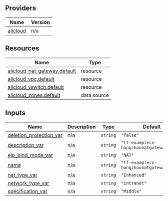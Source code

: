 <!-- BEGIN_TF_DOCS -->
## Providers

| Name | Version |
|------|---------|
| <a name="provider_alicloud"></a> [alicloud](#provider\_alicloud) | n/a |

## Resources

| Name | Type |
|------|------|
| [alicloud_nat_gateway.default](https://registry.terraform.io/providers/hashicorp/alicloud/latest/docs/resources/nat_gateway) | resource |
| [alicloud_vpc.default](https://registry.terraform.io/providers/hashicorp/alicloud/latest/docs/resources/vpc) | resource |
| [alicloud_vswitch.default](https://registry.terraform.io/providers/hashicorp/alicloud/latest/docs/resources/vswitch) | resource |
| [alicloud_zones.default](https://registry.terraform.io/providers/hashicorp/alicloud/latest/docs/data-sources/zones) | data source |

## Inputs

| Name | Description | Type | Default | Required |
|------|-------------|------|---------|:--------:|
| <a name="input_deletion_protection_var"></a> [deletion\_protection\_var](#input\_deletion\_protection\_var) | n/a | `string` | `"false"` | no |
| <a name="input_description_var"></a> [description\_var](#input\_description\_var) | n/a | `string` | `"tf-examplecn-hangzhounatgateway45309"` | no |
| <a name="input_eip_bind_mode_var"></a> [eip\_bind\_mode\_var](#input\_eip\_bind\_mode\_var) | n/a | `string` | `"NAT"` | no |
| <a name="input_name"></a> [name](#input\_name) | n/a | `string` | `"tf-examplecn-hangzhounatgateway36690"` | no |
| <a name="input_nat_type_var"></a> [nat\_type\_var](#input\_nat\_type\_var) | n/a | `string` | `"Enhanced"` | no |
| <a name="input_network_type_var"></a> [network\_type\_var](#input\_network\_type\_var) | n/a | `string` | `"intranet"` | no |
| <a name="input_specification_var"></a> [specification\_var](#input\_specification\_var) | n/a | `string` | `"Middle"` | no |
<!-- END_TF_DOCS -->    